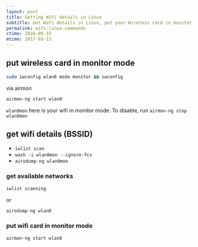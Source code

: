 ```yaml
---
layout: post
title: Getting WiFi details in Linux
subtitle: Get WiFi details in Linux, put your Wireless card in monitor mode, get network details and more
permalink: wifi-linux-commands
ctime: 2016-09-15
mtime: 2017-03-13
---
```


## put wireless card in monitor mode

```bash
sudo iwconfig wlan0 mode monitor && iwconfig
```

via airmon

```bash
airmon-ng start wlan0
```

`wlan0mon` here is your wifi in monitor mode. To disable, run `airmon-ng stop wlan0mon`

## get wifi details (BSSID)
- `iwlist scan`
- `wash -i wlan0mon --ignore-fcs`
- `airodump-ng wlan0mon`


### get available networks

```bash
iwlist scanning
``` 

or 
```bash
airodump-ng wlan0
```

### put wifi card in monitor mode

```bash
airmon-ng start wlan0
```